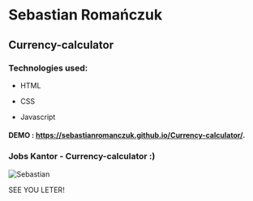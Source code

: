# Sebastian Romańczuk

## Currency-calculator

### Technologies used:

- HTML

- CSS

- Javascript

#### DEMO : https://sebastianromanczuk.github.io/Currency-calculator/.

### Jobs Kantor - Currency-calculator :)
![Sebastian](https://i.postimg.cc/jq3LX5bM/Strona.png)

SEE YOU LETER!

